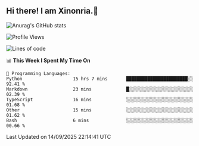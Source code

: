 ## Hi there! I am Xinonria.👋

![Anurag's GitHub stats](https://status-git-main-xinonrias-projects-f26540e3.vercel.app/api?username=xinonria&hide=stars,issues)

<!--START_SECTION:waka-->
![Profile Views](http://img.shields.io/badge/Profile%20Views-0-blue)

![Lines of code](https://img.shields.io/badge/From%20Hello%20World%20I%27ve%20Written-8.6%20million%20lines%20of%20code-blue)

📊 **This Week I Spent My Time On** 

```text
💬 Programming Languages: 
Python                   15 hrs 7 mins       ███████████████████████░░   92.41 % 
Markdown                 23 mins             █░░░░░░░░░░░░░░░░░░░░░░░░   02.39 % 
TypeScript               16 mins             ░░░░░░░░░░░░░░░░░░░░░░░░░   01.68 % 
Other                    15 mins             ░░░░░░░░░░░░░░░░░░░░░░░░░   01.62 % 
Bash                     6 mins              ░░░░░░░░░░░░░░░░░░░░░░░░░   00.66 % 
```


 Last Updated on 14/09/2025 22:14:41 UTC
<!--END_SECTION:waka-->

<!--
**xinonria/xinonria** is a ✨ _special_ ✨ repository because its `README.md` (this file) appears on your GitHub profile.

Here are some ideas to get you started:

- 🔭 I’m currently working on ...
- 🌱 I’m currently learning ...
- 👯 I’m looking to collaborate on ...
- 🤔 I’m looking for help with ...
- 💬 Ask me about ...
- 📫 How to reach me: ...
- 😄 Pronouns: ...
- ⚡ Fun fact: ...
-->

